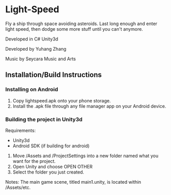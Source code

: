 # Light-Speed
Fly a ship through space avoiding asteroids.
Last long enough and enter light speed,
then dodge some more stuff until you can't anymore.

Developed in C# Unity3d

Developed by Yuhang Zhang

Music by Seycara Music and Arts

## Installation/Build Instructions

### Installing on Android
1. Copy lightspeed.apk onto your phone storage. 
2. Install the .apk file through any file manager app on your Android device.

### Building the project in Unity3d
Requirements: 
  - Unity3d
  - Android SDK (if building for android)

1. Move /Assets and /ProjectSettings into a new folder named what you want for the project.
2. Open Unity and choose OPEN OTHER
3. Select the folder you just created.

Notes: The main game scene, titled main1.unity, is located within /Assets/etc.
